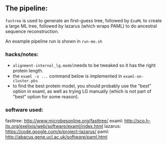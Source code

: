 ## The pipeline:

`fastree` is used to generate an first-guess tree, followed by `ExaML` to create
a large ML tree, followed by lazarus (which wraps PAML) to do ancestral sequence
reconstruction.

An example pipeline run is shown in `run-me.sh`

### hacks/notes:
* `alignment-internal_lg.model`needs to be tweaked so it has the right protein
length. 
* the `examl -s ...` command below is implemented in `examl-on-cluster.pbs`
* to find the best protein model, you should probably use the "best" option in
examl, as well as trying LG manually (which is not part of "best" option for
some reason). 

### software used:
fasttree: http://www.microbesonline.org/fasttree/
examl: http://sco.h-its.org/exelixis/web/software/examl/index.html
lazarus: https://code.google.com/p/project-lazarus/
paml: http://abacus.gene.ucl.ac.uk/software/paml.html
